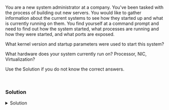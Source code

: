 You are a new system administrator at a company. You've been tasked with the process of building out new servers. You would like to gather information about the current systems to see how they started up and what is currently running on them. You find yourself at a command prompt and need to find out how the system started, what processes are running and how they were started, and what ports are exposed.

What kernel version and startup parameters were used to start this system?

What hardware does your system currently run on? Processor, NIC, Virtualization?

Use the Solution if you do not know the correct answers.

<br>

### Solution
<details>
<summary>Solution</summary>
First we check what version of Linux we're on and kernel

```plain
cat /etc/*release
uname -r
```

We may want to know how the system was called by it's bootloader (Grub)

```plain
cat /proc/cmdline
```

Alternatively we may want to look at the startup inside of dmesg.

```plain
dmesg | head -15
```

Now we may want to check if the system is virtualized, what hardware it has for the NIC and also loaded kernel modules around the networking.

```plain
virt-what
```

Are you on a virtualized system? How can you tell?

What do these commands show?

```plain
dmidecode | grep -iE "virt|prod"
```

What do you see when you just use dmidecode? 

Anything interesting?

What might you capture from these commands that will help you in building out a new Linux system?

</details>